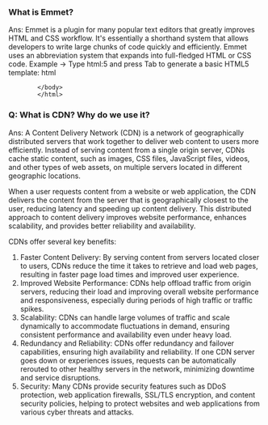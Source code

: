 ### What is Emmet?
Ans: Emmet is a plugin for many popular text editors that greatly improves HTML and CSS workflow. It's essentially a shorthand system that allows developers to write large chunks of code quickly and efficiently. Emmet uses an abbreviation system that expands into full-fledged HTML or CSS code.
Example ->
Type html:5 and press Tab to generate a basic HTML5 template:
html
            <!DOCTYPE html>
            <html lang="en">
            <head>
                <meta charset="UTF-8">
                <meta name="viewport" content="width=device-width, initial-scale=1.0">
                <title>Document</title>
            </head>
            <body>
                
            </body>
            </html>


### Q: What is CDN? Why do we use it?
Ans: A Content Delivery Network (CDN) is a network of geographically distributed servers that work together to deliver web content to users more efficiently. Instead of serving content from a single origin server, CDNs cache static content, such as images, CSS files, JavaScript files, videos, and other types of web assets, on multiple servers located in different geographic locations.

When a user requests content from a website or web application, the CDN delivers the content from the server that is geographically closest to the user, reducing latency and speeding up content delivery. This distributed approach to content delivery improves website performance, enhances scalability, and provides better reliability and availability.

CDNs offer several key benefits:

1. Faster Content Delivery: By serving content from servers located closer to users, CDNs reduce the time it takes to retrieve and load web pages, resulting in faster page load times and improved user experience.
2. Improved Website Performance: CDNs help offload traffic from origin servers, reducing their load and improving overall website performance and responsiveness, especially during periods of high traffic or traffic spikes.
3. Scalability: CDNs can handle large volumes of traffic and scale dynamically to accommodate fluctuations in demand, ensuring consistent performance and availability even under heavy load.
4. Redundancy and Reliability: CDNs offer redundancy and failover capabilities, ensuring high availability and reliability. If one CDN server goes down or experiences issues, requests can be automatically rerouted to other healthy servers in the network, minimizing downtime and service disruptions.
5. Security: Many CDNs provide security features such as DDoS protection, web application firewalls, SSL/TLS encryption, and content security policies, helping to protect websites and web applications from various cyber threats and attacks.


